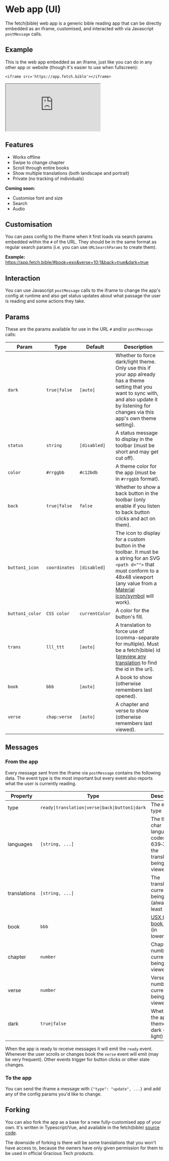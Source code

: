 
<style lang='sass' scoped>
iframe
    width: 100%
    height: 700px
    @media (max-width: 1000px)
        height: 400px
    border-style: none
</style>


# Web app (UI)

The fetch(bible) web app is a generic bible reading app that can be directly embedded as an iframe, customised, and interacted with via Javascript `postMessage` calls.

## Example
This is the web app embedded as an iframe, just like you can do in any other app or website (though it's easier to use when fullscreen):

    <iframe src='https://app.fetch.bible'></iframe>

<iframe src='https://app.fetch.bible'></iframe>


## Features

 * Works offline
 * Swipe to change chapter
 * Scroll through entire books
 * Show multiple translations (both landscape and portrait)
 * Private (no tracking of individuals)

__Coming soon:__

 * Customise font and size
 * Search
 * Audio


## Customisation
You can pass config to the iframe when it first loads via search params embedded within the `#` of the URL. They should be in the same format as regular search params (i.e. you can use `URLSearchParams` to create them).

**Example:** https://app.fetch.bible/#book=exo&verse=10:1&back=true&dark=true


## Interaction
You can use Javascript `postMessage` calls to the iframe to change the app's config at runtime and also get status updates about what passage the user is reading and some actions they take.

## Params
These are the params available for use in the URL `#` and/or `postMessage` calls:

Param           | Type          | Default   | Description
| -             | -             | -         | -
`dark`          | `true\|false` | `[auto]`  | Whether to force dark/light theme. Only use this if your app already has a theme setting that you want to sync with, and also update it by listening for changes via this app's own theme setting).
`status`        | `string`      | `[disabled]` | A status message to display in the toolbar (must be short and may get cut off).
`color`         | `#rrggbb`     | `#c12bdb` | A theme color for the app (must be in `#rrggbb` format).
`back`          | `true\|false` | `false`   | Whether to show a back button in the toolbar (only enable if you listen to back button clicks and act on them).
`button1_icon`  | `coordinates` | `[disabled]` | The icon to display for a custom button in the toolbar. It must be a string for an SVG `<path d="">` that must conform to a 48x48 viewport (any value from a [Material icon/symbol](https://fonts.google.com/icons) will work).
`button1_color` | `CSS color`   | `currentColor` | A color for the button's fill.
`trans`         | `lll_ttt`     | `[auto]`      | A translation to force use of (comma-separate for multiple). Must be a fetch(bible) id ([preview any translation](/content/bibles/) to find the id in the url).
`book`          | `bbb`         | `[auto]`      | A book to show (otherwise remembers last opened).
`verse`         | `chap:verse`  | `[auto]`      | A chapter and verse to show (otherwise remembers last viewed).


## Messages

### From the app
Every message sent from the iframe via `postMessage` contains the following data. The event type is the most important but every event also reports what the user is currently reading.

Property        | Type      | Description
| -             | -         | -
type            | `ready\|translation\|verse\|back\|button1\|dark` | The event type
languages       | `[string, ...]` | The three char language codes (ISO 639‑3) of the translations being viewed
translations    | `[string, ...]` | The translations currently being used (always at least one)
book            | `bbb`     | [USX bible book code](https://ubsicap.github.io/usx/vocabularies.html#usx-vocab-bookcode) (in lowercase)
chapter         | `number`    | Chapter number currently being viewed
verse           | `number`    | Verse number currently being viewed
dark            | `true\|false` | Whether the app's theme is dark (or light)

When the app is ready to receive messages it will emit the `ready` event. Whenever the user scrolls or changes book the `verse` event will emit (may be very frequent). Other events trigger for button clicks or other state changes.

### To the app
You can send the iframe a message with `{"type": "update", ...}` and add any of the config params you'd like to change.


## Forking
You can also fork the app as a base for a new fully-customised app of your own. It's written in Typescript/Vue, and available in the fetch(bible) [source code](https://github.com/gracious-tech/fetch/tree/master/app).

The downside of forking is there will be some translations that you won't have access to, because the owners have only given permission for them to be used in official Gracious Tech products.
